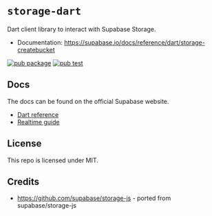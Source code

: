 # `storage-dart`

Dart client library to interact with Supabase Storage.

- Documentation: https://supabase.io/docs/reference/dart/storage-createbucket

[![pub package](https://img.shields.io/pub/v/storage_client.svg)](https://pub.dev/packages/storage_client)
[![pub test](https://github.com/supabase/storage-dart/workflows/Test/badge.svg)](https://github.com/supabase/storage-dart/actions?query=workflow%3ATest)

## Docs

The docs can be found on the official Supabase website.

- [Dart reference](https://supabase.com/docs/reference/dart/storage-createbucket)
- [Realtime guide](https://supabase.com/docs/guides/storage)

## License

This repo is licensed under MIT.

## Credits

- https://github.com/supabase/storage-js - ported from supabase/storage-js
